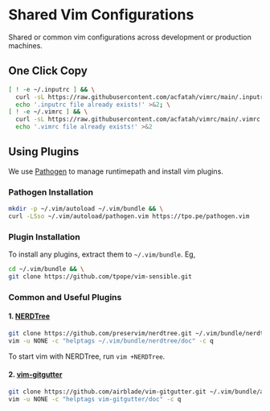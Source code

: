 # Shared Vim Configurations

Shared or common vim configurations across development or production machines.

## One Click Copy

```bash
[ ! -e ~/.inputrc ] && \
  curl -sL https://raw.githubusercontent.com/acfatah/vimrc/main/.inputrc > ~/.inputrc || \
  echo '.inputrc file already exists!' >&2; \
[ ! -e ~/.vimrc ] && \
  curl -sL https://raw.githubusercontent.com/acfatah/vimrc/main/.vimrc > ~/.vimrc || \
  echo '.vimrc file already exists!' >&2
```

## Using Plugins

We use [Pathogen](https://github.com/tpope/vim-pathogen) to manage runtimepath and install vim plugins.


### Pathogen Installation

```bash
mkdir -p ~/.vim/autoload ~/.vim/bundle && \
curl -LSso ~/.vim/autoload/pathogen.vim https://tpo.pe/pathogen.vim
```

### Plugin Installation

To install any plugins, extract them to `~/.vim/bundle`. Eg,

```bash
cd ~/.vim/bundle && \
git clone https://github.com/tpope/vim-sensible.git
```

### Common and Useful Plugins

#### 1. [NERDTree](https://github.com/preservim/nerdtree)

```bash
git clone https://github.com/preservim/nerdtree.git ~/.vim/bundle/nerdtree && \
vim -u NONE -c "helptags ~/.vim/bundle/nerdtree/doc" -c q
```

To start vim with NERDTree, run `vim +NERDTree`.

#### 2. [vim-gitgutter](https://github.com/airblade/vim-gitgutter)

```bash
git clone https://github.com/airblade/vim-gitgutter.git ~/.vim/bundle/airblade && \
vim -u NONE -c "helptags vim-gitgutter/doc" -c q
```
